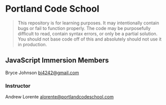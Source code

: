 # Portland Code School

> This repository is for learning purposes. It may intentionally contain bugs or
fail to function properly. The code may be purposefully difficult to read,
contain syntax errors, or only be a partial solution. You should not base code
off of this and absolutely should not use it in production.

## JavaScript Immersion Members

Bryce Johnson bj4242@gmail.com  

### Instructor

Andrew Lorente
alorente@portlandcodeschool.com

